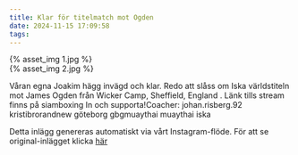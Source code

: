 ```yaml
---
title: Klar för titelmatch mot Ogden
date: 2024-11-15 17:09:58
tags:
---
```

<div class="postId" style="display: none;">ID: 18059835040831302</div>



<div
class="postCarouselContainer"
carousel-children="2"
>

<div class="carouselChild">
{% asset_img 1.jpg %}
</div>


<div class="carouselChild">
{% asset_img 2.jpg %}
</div>









</div>


Våran egna Joakim hägg invägd och klar. Redo att slåss om Iska världstiteln mot James Ogden från Wicker Camp, Sheffield,  England . Länk tills stream finns på siamboxing In och supporta!Coacher: johan.risberg.92 kristibrorandnew göteborg gbgmuaythai muaythai iska

<div class="automaticGeneratedPostDescription">
Detta inlägg genereras automatiskt via vårt Instagram-flöde. För att se original-inlägget klicka <a target="_blank" href="https://www.instagram.com/p/DCZfEUgAg-w/">här</a>
</div>
<br>

